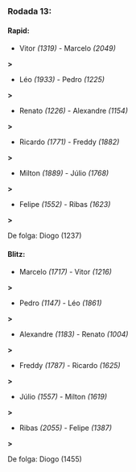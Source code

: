### Rodada 13:

#### Rapid:

* Vitor *(1319)*     -     Marcelo *(2049)*

 **>** 
* Léo *(1933)*     -     Pedro *(1225)*

 **>** 
* Renato *(1226)*     -     Alexandre *(1154)*

 **>** 
* Ricardo *(1771)*     -     Freddy *(1882)*

 **>** 
* Milton *(1889)*     -     Júlio *(1768)*

 **>** 
* Felipe *(1552)*     -     Ribas *(1623)*

 **>** 

De folga: Diogo (1237)

#### Blitz:

* Marcelo *(1717)*     -     Vitor *(1216)*

 **>** 
* Pedro *(1147)*     -     Léo *(1861)*

 **>** 
* Alexandre *(1183)*     -     Renato *(1004)*

 **>** 
* Freddy *(1787)*     -     Ricardo *(1625)*

 **>** 
* Júlio *(1557)*     -     Milton *(1619)*

 **>** 
* Ribas *(2055)*     -     Felipe *(1387)*

 **>** 

De folga: Diogo (1455)

